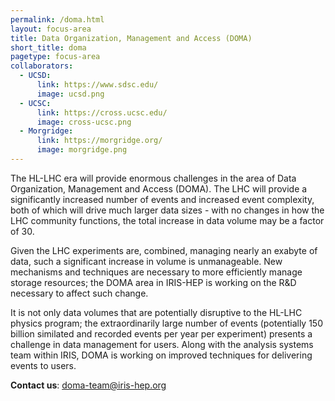 ```yaml
---
permalink: /doma.html
layout: focus-area
title: Data Organization, Management and Access (DOMA)
short_title: doma
pagetype: focus-area
collaborators:
  - UCSD:
      link: https://www.sdsc.edu/
      image: ucsd.png
  - UCSC:
      link: https://cross.ucsc.edu/
      image: cross-ucsc.png
  - Morgridge:
      link: https://morgridge.org/
      image: morgridge.png
---
```


  The HL-LHC era will provide enormous challenges in the area of Data Organization,
  Management and Access (DOMA).  The LHC will provide a significantly increased number
  of events and increased event complexity, both of which will drive much larger
  data sizes - with no changes in how the LHC community functions, the total increase
  in data volume may be a factor of 30.

  Given the LHC experiments are, combined, managing nearly an exabyte of data, such a
  significant increase in volume is unmanageable.  New mechanisms and techniques are
  necessary to more efficiently manage storage resources; the DOMA area in IRIS-HEP
  is working on the R&D necessary to affect such change.

  It is not only data volumes that are potentially disruptive to the HL-LHC physics
  program; the extraordinarily large number of events (potentially 150 billion
  similated and recorded events per year per experiment) presents a challenge in
  data management for users.  Along with the analysis systems team within IRIS,
  DOMA is working on improved techniques for delivering events to users.

  **Contact us**: [doma-team@iris-hep.org](mailto:doma-team@iris-hep.org)


